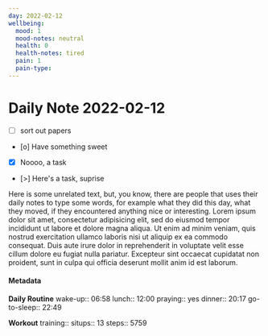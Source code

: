 ```yaml
---
day: 2022-02-12
wellbeing:
  mood: 1
  mood-notes: neutral
  health: 0
  health-notes: tired
  pain: 1
  pain-type: 
---
```


# Daily Note 2022-02-12

- [ ] sort out papers
- [o] Have something sweet
- [x] Noooo, a task
- [>] Here's a task, suprise

Here is some unrelated text, but, you know, there are people that uses their daily notes to type some words, for example what they did this day, what they moved, if they encountered anything nice or interesting. Lorem ipsum dolor sit amet, consectetur adipisicing elit, sed do eiusmod tempor incididunt ut labore et dolore magna aliqua. Ut enim ad minim veniam, quis nostrud exercitation ullamco laboris nisi ut aliquip ex ea commodo consequat. Duis aute irure dolor in reprehenderit in voluptate velit esse cillum dolore eu fugiat nulla pariatur. Excepteur sint occaecat cupidatat non proident, sunt in culpa qui officia deserunt mollit anim id est laborum.

#### Metadata

**Daily Routine**
wake-up:: 06:58
lunch:: 12:00
praying:: yes
dinner:: 20:17
go-to-sleep:: 22:49

**Workout**
training:: 
situps:: 13
steps:: 5759

